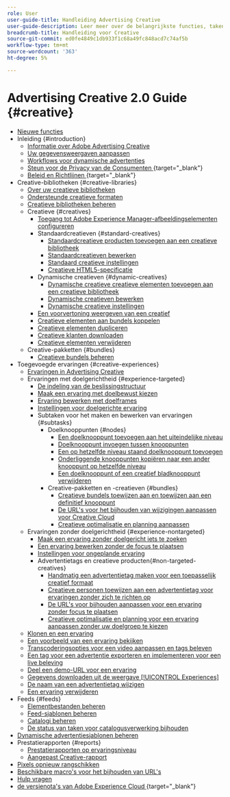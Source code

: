 ```yaml
---
role: User
user-guide-title: Handleiding Advertising Creative
user-guide-description: Leer meer over de belangrijkste functies, taken, instellingen en andere bronnen die nodig zijn om Advertising Creative te gebruiken.
breadcrumb-title: Handleiding voor Creative
source-git-commit: ed0fe4849c1db933f1c68a49fc848acd7c74af5b
workflow-type: tm+mt
source-wordcount: '363'
ht-degree: 5%

---
```



# Advertising Creative 2.0 Guide {#creative}

+ [Nieuwe functies](/help/creative/home.md)
+ Inleiding {#introduction}
   + [Informatie over Adobe Advertising Creative](/help/creative/introduction/creative-about.md)
   + [Uw gegevensweergaven aanpassen](/help/creative/introduction/customize-data-views.md)
   + [Workflows voor dynamische advertenties](/help/creative/introduction/workflow-dynamic-ads.md)
   + [ Steun voor de Privacy van de Consumenten ](https://experienceleague.adobe.com/docs/advertising/privacy/home.html){target="_blank"} <!-- This is a duplicate link to this file, so using an absolute link here instead of a relative link. Github doesn't allow duplicate links via relative links. -->
   + [ Beleid en Richtlijnen ](https://experienceleague.adobe.com/docs/advertising/privacy/home.html){target="_blank"} <!-- This is a duplicate link to this file, so using an absolute link here instead of a relative link. Github doesn't allow duplicate links via relative links. -->
+ Creative-bibliotheken {#creative-libraries}
   + [Over uw creatieve bibliotheken](/help/creative/creative-libraries/creative-libraries-about.md)
   + [Ondersteunde creatieve formaten](/help/creative/creative-libraries/creative-sizes.md)
   + [Creatieve bibliotheken beheren](/help/creative/creative-libraries/creative-library-manage.md)
   + Creatieve {#creatives}
      + [Toegang tot Adobe Experience Manager-afbeeldingselementen configureren](/help/creative/creative-libraries/aem-assets-configure.md)
      + Standaardcreatieven {#standard-creatives}
         + [Standaardcreatieve producten toevoegen aan een creatieve bibliotheek](/help/creative/creative-libraries/creative-add-standard.md)
         + [Standaardcreatieven bewerken](/help/creative/creative-libraries/creative-edit-standard.md)
         + [Standaard creatieve instellingen](/help/creative/creative-libraries/creative-settings-standard.md)
         + [Creatieve HTML5-specificatie](/help/creative/creative-libraries/html5-creative-specification.md)
      + Dynamische creatieven {#dynamic-creatives}
         + [Dynamische creatieve creatieve elementen toevoegen aan een creatieve bibliotheek](/help/creative/creative-libraries/creative-add-dynamic.md)
         + [Dynamische creatieven bewerken](/help/creative/creative-libraries/creative-edit-dynamic.md)
         + [Dynamische creatieve instellingen](/help/creative/creative-libraries/creative-settings-dynamic.md)
      + [Een voorvertoning weergeven van een creatief](/help/creative/creative-libraries/creative-preview.md)
      + [Creatieve elementen aan bundels koppelen](/help/creative/creative-libraries/creative-attach-detach-bundles.md)
      + [Creatieve elementen dupliceren](/help/creative/creative-libraries/creative-duplicate.md)
      + [Creatieve klanten downloaden](/help/creative/creative-libraries/creative-download.md)
      + [Creatieve elementen verwijderen](/help/creative/creative-libraries/creative-delete.md)
   + Creative-pakketten {#bundles}
      + [Creatieve bundels beheren](/help/creative/creative-libraries/bundle-manage.md)
+ Toegevoegde ervaringen {#creative-experiences}
   + [Ervaringen in Advertising Creative](/help/creative/experiences/experience-about.md)
   + Ervaringen met doelgerichtheid {#experience-targeted}
      + [De indeling van de beslissingstructuur](/help/creative/experiences/experience-decision-tree.md)
      + [Maak een ervaring met doelbewust kiezen](/help/creative/experiences/experience-create-targeting.md)
      + [Ervaring bewerken met doelframes](/help/creative/experiences/experience-edit-targeting.md)
      + [Instellingen voor doelgerichte ervaring](/help/creative/experiences/experience-settings-targeting.md)
      + Subtaken voor het maken en bewerken van ervaringen {#subtasks}
         + Doelknooppunten {#nodes}
            + [Een doelknooppunt toevoegen aan het uiteindelijke niveau](/help/creative/experiences/experience-target-node-add-final.md)
            + [Doelknooppunt invoegen tussen knooppunten](/help/creative/experiences/experience-target-node-add-inner.md)
            + [Een op hetzelfde niveau staand doelknooppunt toevoegen](/help/creative/experiences/experience-target-node-add-sibling.md)
            + [Onderliggende knooppunten kopiëren naar een ander knooppunt op hetzelfde niveau](/help/creative/experiences/experience-target-node-copy.md)
            + [Een doelknooppunt of een creatief bladknooppunt verwijderen](/help/creative/experiences/experience-target-node-delete.md)
         + Creative-pakketten en -creatieven {#bundles}
            + [Creatieve bundels toewijzen aan en toewijzen aan een definitief knooppunt](/help/creative/experiences/experience-assign-creative-bundles.md)
            + [De URL&#39;s voor het bijhouden van wijzigingen aanpassen voor Creative Cloud](/help/creative/experiences/experience-tracking-urls-targeting.md)
            + [Creatieve optimalisatie en planning aanpassen](/help/creative/experiences/experience-optimization-scheduling-targeting.md)
   + Ervaringen zonder doelgerichtheid {#experience-nontargeted}
      + [Maak een ervaring zonder doelgericht iets te zoeken](/help/creative/experiences/experience-create-no-targeting.md)
      + [Een ervaring bewerken zonder de focus te plaatsen](/help/creative/experiences/experience-edit-no-targeting.md)
      + [Instellingen voor ongeplande ervaring](/help/creative/experiences/experience-settings-no-targeting.md)
      + Advertentietags en creatieve producten{#non-targeted-creatives}
         + [Handmatig een advertentietag maken voor een toepasselijk creatief formaat](/help/creative/experiences/experience-tag-create-manually.md)
         + [Creatieve personen toewijzen aan een advertentietag voor ervaringen zonder zich te richten op](/help/creative/experiences/experience-tag-assign-creatives.md)
         + [De URL&#39;s voor bijhouden aanpassen voor een ervaring zonder focus te plaatsen](/help/creative/experiences/experience-tracking-urls-no-targeting.md)
         + [Creatieve optimalisatie en planning voor een ervaring aanpassen zonder uw doelgroep te kiezen](/help/creative/experiences/experience-optimization-scheduling-no-targeting.md)
   + [Klonen en een ervaring](/help/creative/experiences/experience-clone.md)
   + [Een voorbeeld van een ervaring bekijken](/help/creative/experiences/experience-preview.md)
   + [Transcoderingsopties voor een video aanpassen en tags beleven](/help/creative/experiences/experience-tag-video-transcoding.md)
   + [Een tag voor een advertentie exporteren en implementeren voor een live beleving](/help/creative/experiences/experience-tag-export.md)
   + [Deel een demo-URL voor een ervaring](/help/creative/experiences/experience-share-demo-url.md)
   + [Gegevens downloaden uit de weergave [!UICONTROL Experiences]](/help/creative/experiences/experience-download-view.md)
   + [De naam van een advertentietag wijzigen](/help/creative/experiences/experience-tag-rename.md)
   + [Een ervaring verwijderen](/help/creative/experiences/experience-delete.md)
+ Feeds {#feeds}
   + [Elementbestanden beheren](/help/creative/feeds/asset-manage.md)
   + [Feed-sjablonen beheren](/help/creative/feeds/feed-template-manage.md)
   + [Catalogi beheren](/help/creative/feeds/catalog-manage.md)
   + [De status van taken voor catalogusverwerking bijhouden](/help/creative/feeds/job-status-track.md)
+ [Dynamische advertentiesjablonen beheren](/help/creative/ad-templates/ad-template-manage.md)
+ Prestatierapporten {#reports}
   + [Prestatierapporten op ervaringsniveau](/help/creative/experiences/experience-performance-details.md)
   + [Aangepast Creative-rapport](/help/creative/report-custom-creative.md)
+ [Pixels opnieuw rangschikken](/help/creative/pixels/retargeting-pixel-manage.md)
+ [Beschikbare macro&#39;s voor het bijhouden van URL&#39;s](/help/creative/creative-macros.md)
+ [Hulp vragen](/help/creative/get-help.md)
+ [ de versienota&#39;s van Adobe Experience Cloud ](https://experienceleague.adobe.com/docs/release-notes/experience-cloud/current.html){target="_blank"}
